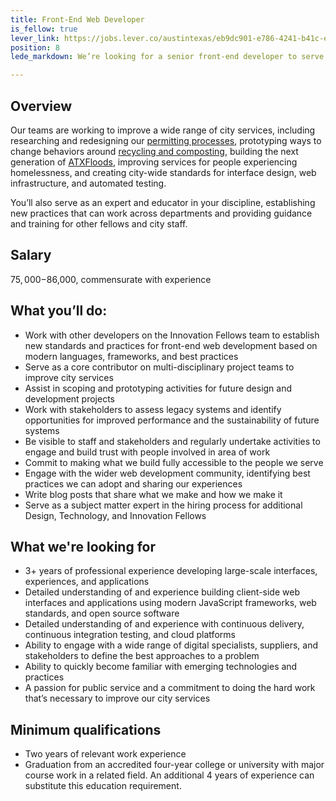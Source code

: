 ```yaml
---
title: Front-End Web Developer
is_fellow: true
lever_link: https://jobs.lever.co/austintexas/eb9dc901-e786-4241-b41c-ed7d99f00100/apply
position: 8
lede_markdown: We’re looking for a senior front-end developer to serve on multidisciplinary project teams with career civil servants, actively demonstrating the value of iterative development and user-centered design.

---
```

## Overview
Our teams are working to improve a wide range of city services, including researching and redesigning our [permitting processes](http://www.austintexas.gov/department/development-services), prototyping ways to change behaviors around [recycling and composting](http://www.austintexas.gov/department/austin-resource-recovery), building the next generation of [ATXFloods](https://www.atxfloods.com), improving services for people experiencing homelessness, and creating city-wide standards for interface design, web infrastructure, and automated testing.

You’ll also serve as an expert and educator in your discipline, establishing new practices that can work across departments and providing guidance and training for other fellows and city staff.

## Salary

$75,000-$86,000, commensurate with experience

## What you’ll do:

*   Work with other developers on the Innovation Fellows team to establish new standards and practices for front-end web development based on modern languages, frameworks, and best practices
*   Serve as a core contributor on multi-disciplinary project teams to improve city services
*   Assist in scoping and prototyping activities for future design and development projects
*   Work with stakeholders to assess legacy systems and identify opportunities for improved performance and the sustainability of future systems
*   Be visible to staff and stakeholders and regularly undertake activities to engage and build trust with people involved in area of work
*   Commit to making what we build fully accessible to the people we serve
*   Engage with the wider web development community, identifying best practices we can adopt and sharing our experiences
*   Write blog posts that share what we make and how we make it
*   Serve as a subject matter expert in the hiring process for additional Design, Technology, and Innovation Fellows

## What we're looking for

*   3+ years of professional experience developing large-scale interfaces, experiences, and applications
*   Detailed understanding of and experience building client-side web interfaces and applications using modern JavaScript frameworks, web standards, and open source software
*   Detailed understanding of and experience with continuous delivery, continuous integration testing, and cloud platforms
*   Ability to engage with a wide range of digital specialists, suppliers, and stakeholders to define the best approaches to a problem
*   Ability to quickly become familiar with emerging technologies and practices
*   A passion for public service and a commitment to doing the hard work that’s necessary to improve our city services

## Minimum qualifications

*   Two years of relevant work experience
*   Graduation from an accredited four-year college or university with major course work in a related field. An additional 4 years of experience can substitute this education requirement.
